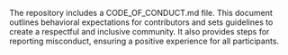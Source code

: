 The repository includes a CODE_OF_CONDUCT.md file. This document outlines behavioral expectations for contributors and sets guidelines to create a respectful and inclusive community. It also provides steps for reporting misconduct, ensuring a positive experience for all participants.
